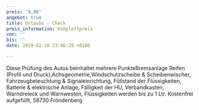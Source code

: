 ```yaml
---
preis: '9,90'
angebot: true
title: Urlaubs - Check
preis_information: Komplettpreis
von: ''
bis: ''
date: 2019-02-26 13:46:29 +0100

---
```

Diese Prüfung des Autos beinhaltet mehrere PunkteBremsanlage Reifen (Profil und Druck),Achsgeometrie,Windschutzscheibe & Scheibenwischer, Fahrzeugbeleuchtung & Signaleinrichtung, Füllstand der Flüssigkeiten, Batterie & elektrische Anlage, Fälligkeit der HU, Verbandkasten, Warndreieck und Warnwesten, Flüssigkeiten werden bis zu 1 Ltr. Kostenfrei aufgefüllt, 58730 Fröndenberg